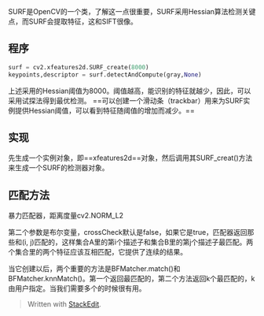 SURF是OpenCV的一个类，了解这一点很重要，SURF采用Hessian算法检测关键点，而SURF会提取特征，这和SIFT很像。
## 程序
```python
surf = cv2.xfeatures2d.SURF_create(8000)  
keypoints,descriptor = surf.detectAndCompute(gray,None)
```
上述采用的Hessian阈值为8000。阈值越高，能识别的特征就越少，因此，可以采用试探法得到最优检测。
==可以创建一个滑动条（trackbar）用来为SURF实例提供Hessian阈值，可以看到特征随阈值的增加而减少。==
## 实现
先生成一个实例对象，即==xfeatures2d==对象，然后调用其SURF_creat()方法来生成一个SURF的检测器对象。
## 匹配方法
暴力匹配器，距离度量cv2.NORM_L2

第二个参数是布尔变量，crossCheck默认是false，如果它是true，匹配器返回那些和(i, j)匹配的，这样集合A里的第i个描述子和集合B里的第j个描述子最匹配。两个集合里的两个特征应该互相匹配，它提供了连续的结果。

当它创建以后，两个重要的方法是BFMatcher.match()和BFMatcher.knnMatch()。第一个返回最匹配的，第二个方法返回k个最匹配的，k由用户指定。当我们需要多个的时候很有用。

> Written with [StackEdit](https://stackedit.io/).
<!--stackedit_data:
eyJoaXN0b3J5IjpbLTEyNjk5MTQzNTNdfQ==
-->